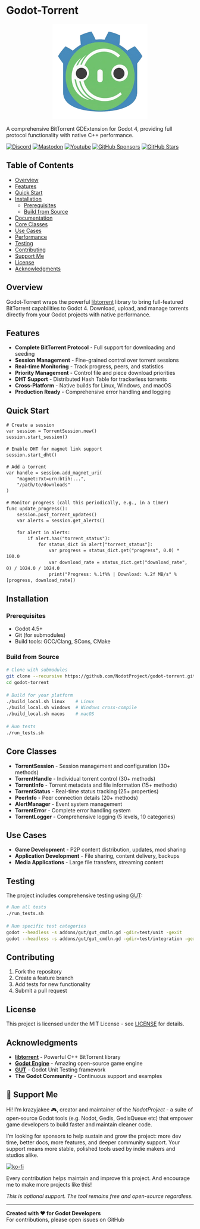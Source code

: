# Godot-Torrent

<p align="center">
    <img width="256" height="256" alt="image" src="https://github.com/NodotProject/godot-torrent/blob/main/addons/godot-torrent/icon.png?raw=true" />
</p>

A comprehensive BitTorrent GDExtension for Godot 4, providing full protocol functionality with native C++ performance.

[![Discord](https://img.shields.io/discord/1089846386566111322)](https://discord.gg/Rx9CZX4sjG) [![Mastodon](https://img.shields.io/mastodon/follow/110106863700290562?domain=mastodon.gamedev.place)](https://mastodon.gamedev.place/@krazyjakee) [![Youtube](https://img.shields.io/youtube/channel/subscribers/UColWkNMgHseKyU7D1QGeoyQ)](https://www.youtube.com/@GodotNodot) [![GitHub Sponsors](https://img.shields.io/github/sponsors/krazyjakee)](https://github.com/sponsors/krazyjakee) [![GitHub Stars](https://img.shields.io/github/stars/NodotProject/godot-torrent)](https://github.com/NodotProject/godot-torrent)

## Table of Contents

- [Overview](#overview)
- [Features](#features)
- [Quick Start](#quick-start)
- [Installation](#installation)
  - [Prerequisites](#prerequisites)
  - [Build from Source](#build-from-source)
- [Documentation](#documentation)
- [Core Classes](#core-classes)
- [Use Cases](#use-cases)
- [Performance](#performance)
- [Testing](#testing)
- [Contributing](#contributing)
- [Support Me](#-support-me)
- [License](#license)
- [Acknowledgments](#acknowledgments)

## Overview

Godot-Torrent wraps the powerful [libtorrent](https://libtorrent.org/) library to bring full-featured BitTorrent capabilities to Godot 4. Download, upload, and manage torrents directly from your Godot projects with native performance.

## Features

- **Complete BitTorrent Protocol** - Full support for downloading and seeding
- **Session Management** - Fine-grained control over torrent sessions
- **Real-time Monitoring** - Track progress, peers, and statistics
- **Priority Management** - Control file and piece download priorities
- **DHT Support** - Distributed Hash Table for trackerless torrents
- **Cross-Platform** - Native builds for Linux, Windows, and macOS
- **Production Ready** - Comprehensive error handling and logging

## Quick Start

```gdscript
# Create a session
var session = TorrentSession.new()
session.start_session()

# Enable DHT for magnet link support
session.start_dht()

# Add a torrent
var handle = session.add_magnet_uri(
    "magnet:?xt=urn:btih:...",
    "/path/to/downloads"
)

# Monitor progress (call this periodically, e.g., in a timer)
func update_progress():
    session.post_torrent_updates()
    var alerts = session.get_alerts()
    
    for alert in alerts:
        if alert.has("torrent_status"):
            for status_dict in alert["torrent_status"]:
                var progress = status_dict.get("progress", 0.0) * 100.0
                var download_rate = status_dict.get("download_rate", 0) / 1024.0 / 1024.0
                print("Progress: %.1f%% | Download: %.2f MB/s" % [progress, download_rate])
```

## Installation

### Prerequisites
- Godot 4.5+
- Git (for submodules)
- Build tools: GCC/Clang, SCons, CMake

### Build from Source

```bash
# Clone with submodules
git clone --recursive https://github.com/NodotProject/godot-torrent.git
cd godot-torrent

# Build for your platform
./build_local.sh linux    # Linux
./build_local.sh windows  # Windows cross-compile
./build_local.sh macos    # macOS

# Run tests
./run_tests.sh
```

## Core Classes

- **TorrentSession** - Session management and configuration (30+ methods)
- **TorrentHandle** - Individual torrent control (30+ methods)
- **TorrentInfo** - Torrent metadata and file information (15+ methods)
- **TorrentStatus** - Real-time status tracking (25+ properties)
- **PeerInfo** - Peer connection details (20+ methods)
- **AlertManager** - Event system management
- **TorrentError** - Complete error handling system
- **TorrentLogger** - Comprehensive logging (5 levels, 10 categories)

## Use Cases

- **Game Development** - P2P content distribution, updates, mod sharing
- **Application Development** - File sharing, content delivery, backups
- **Media Applications** - Large file transfers, streaming content

## Testing

The project includes comprehensive testing using [GUT](https://github.com/bitwes/Gut):

```bash
# Run all tests
./run_tests.sh

# Run specific test categories
godot --headless -s addons/gut/gut_cmdln.gd -gdir=test/unit -gexit
godot --headless -s addons/gut/gut_cmdln.gd -gdir=test/integration -gexit
```

## Contributing

1. Fork the repository
2. Create a feature branch
3. Add tests for new functionality
4. Submit a pull request

## License

This project is licensed under the MIT License - see [LICENSE](LICENSE) for details.

## Acknowledgments

- **[libtorrent](https://libtorrent.org/)** - Powerful C++ BitTorrent library
- **[Godot Engine](https://godotengine.org/)** - Amazing open-source game engine
- **[GUT](https://github.com/bitwes/Gut)** - Godot Unit Testing framework
- **The Godot Community** - Continuous support and examples

## 💖 Support Me
Hi! I’m krazyjakee 🎮, creator and maintain­er of the *NodotProject* - a suite of open‑source Godot tools (e.g. Nodot, Gedis, GedisQueue etc) that empower game developers to build faster and maintain cleaner code.

I’m looking for sponsors to help sustain and grow the project: more dev time, better docs, more features, and deeper community support. Your support means more stable, polished tools used by indie makers and studios alike.

[![ko-fi](https://ko-fi.com/img/githubbutton_sm.svg)](https://ko-fi.com/krazyjakee)

Every contribution helps maintain and improve this project. And encourage me to make more projects like this!

*This is optional support. The tool remains free and open-source regardless.*

---

**Created with ❤️ for Godot Developers**  
For contributions, please open issues on GitHub
